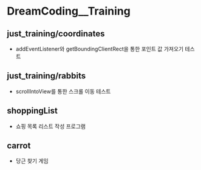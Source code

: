 # DreamCoding__Training

## just_training/coordinates
+ addEventListener와 getBoundingClientRect을 통한 포인트 값 가져오기 테스트 

## just_training/rabbits
+ scrollIntoView를 통한 스크롤 이동 테스트

## shoppingList
+ 쇼핑 목록 리스트 작성 프로그램

## carrot
+ 당근 찾기 게임
